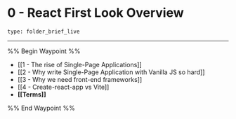 # 0 - React First Look Overview
 
```ccard
type: folder_brief_live
```
 
---

%% Begin Waypoint %%
- [[1 - The rise of Single-Page Applications]]
- [[2 - Why write Single-Page Application with Vanilla JS so hard]]
- [[3 - Why we need front-end frameworks]]
- [[4 - Create-react-app vs Vite]]
- **[[Terms]]**

%% End Waypoint %%